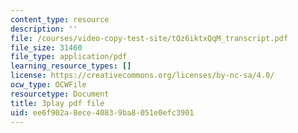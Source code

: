 ```yaml
---
content_type: resource
description: ''
file: /courses/video-copy-test-site/tQz6iktxQqM_transcript.pdf
file_size: 31460
file_type: application/pdf
learning_resource_types: []
license: https://creativecommons.org/licenses/by-nc-sa/4.0/
ocw_type: OCWFile
resourcetype: Document
title: 3play pdf file
uid: ee6f902a-8ece-4083-9ba8-051e0efc3901
---
```

